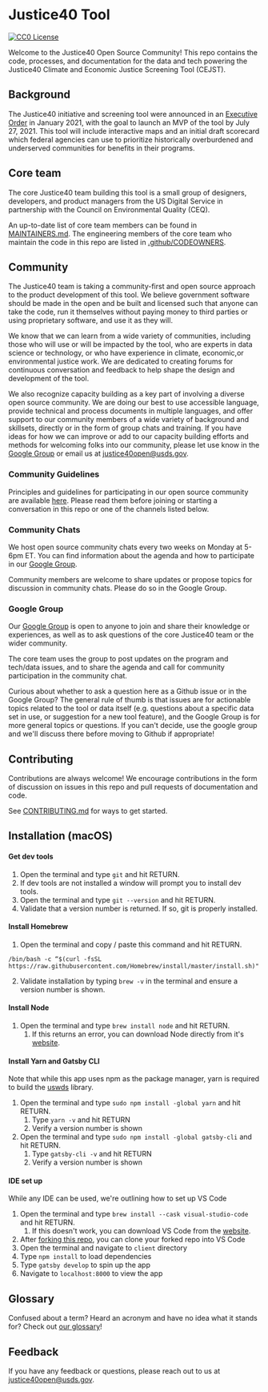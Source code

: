 
# Justice40 Tool
[![CC0 License](https://img.shields.io/badge/license-CCO--1.0-brightgreen)](https://github.com/usds/justice40-tool/blob/main/LICENSE)

Welcome to the Justice40 Open Source Community! This repo contains the code, processes, and documentation for the data and tech powering the Justice40 Climate and Economic Justice Screening Tool (CEJST).

## Background
The Justice40 initiative and screening tool were announced in an [Executive Order](https://www.whitehouse.gov/briefing-room/presidential-actions/2021/01/27/executive-order-on-tackling-the-climate-crisis-at-home-and-abroad/) in January 2021, with the goal to launch an MVP of the tool by July 27, 2021. This tool will include interactive maps and an initial draft scorecard which federal agencies can use to prioritize historically overburdened and underserved communities for benefits in their programs.

## Core team
The core Justice40 team building this tool is a small group of designers, developers, and product managers from the US Digital Service in partnership with the Council on Environmental Quality (CEQ). 

An up-to-date list of core team members can be found in [MAINTAINERS.md](MAINTAINERS.md). The engineering members of the core team who maintain the code in this repo are listed in [.github/CODEOWNERS](.github/CODEOWNERS).

## Community
The Justice40 team is taking a community-first and open source approach to the product development of this tool. We believe government software should be made in the open and be built and licensed such that anyone can take the code, run it themselves without paying money to third parties or using proprietary software, and use it as they will. 

We know that we can learn from a wide variety of communities, including those who will use or will be impacted by the tool, who are experts in data science or technology, or who have experience in climate, economic,or environmental justice work. We are dedicated to creating forums for continuous conversation and feedback to help shape the design and development of the tool. 

We also recognize capacity building as a key part of involving a diverse open source community. We are doing our best to use accessible language, provide technical and process documents in multiple languages, and offer support to our community members of a wide variety of background and skillsets, directly or in the form of group chats and training. If you have ideas for how we can improve or add to our capacity building efforts and methods for welcoming folks into our community, please let use know in the [Google Group](https://groups.google.com/u/4/g/justice40-open-source) or email us at justice40open@usds.gov.

### Community Guidelines
Principles and guidelines for participating in our open source community are available [here](COMMUNITY_GUIDELINES.md). Please read them before joining or starting a conversation in this repo or one of the channels listed below. 

### Community Chats
We host open source community chats every two weeks on Monday at 5-6pm ET. You can find information about the agenda and how to participate in our [Google Group](https://groups.google.com/u/4/g/justice40-open-source).

Community members are welcome to share updates or propose topics for discussion in community chats. Please do so in the Google Group.

### Google Group
Our [Google Group](https://groups.google.com/u/4/g/justice40-open-source) is open to anyone to join and share their knowledge or experiences, as well as to ask questions of the core Justice40 team or the wider community. 

The core team uses the group to post updates on the program and tech/data issues, and to share the agenda and call for community participation in the community chat.

Curious about whether to ask a question here as a Github issue or in the Google Group? The general rule of thumb is that issues are for actionable topics related to the tool or data itself (e.g. questions about a specific data set in use, or suggestion for a new tool feature), and the Google Group is for more general topics or questions. If you can't decide, use the google group and we'll discuss there before moving to Github if appropriate! 

## Contributing

Contributions are always welcome! We encourage contributions in the form of discussion on issues in this repo and pull requests of documentation and code. 

See [CONTRIBUTING.md](CONTRIBUTING.md) for ways to get started.

## Installation (macOS)

#### Get dev tools
1. Open the terminal and type `git` and hit RETURN.
2. If dev tools are not installed a window will prompt you to install dev tools. 
3. Open the terminal and type `git --version` and hit RETURN.
4. Validate that a version number is returned. If so, git is properly installed.

#### Install Homebrew
1. Open the terminal and copy / paste this command and hit RETURN.

`/bin/bash -c “$(curl -fsSL https://raw.githubusercontent.com/Homebrew/install/master/install.sh)"`

2. Validate installation by typing `brew -v` in the terminal and ensure a version number is shown.

#### Install Node
1. Open the terminal and type `brew install node` and hit RETURN. 
    1. If this returns an error, you can download Node directly from it's [website](https://nodejs.org/en/).

#### Install Yarn and Gatsby CLI
Note that while this app uses npm as the package manager, yarn is required to build the [uswds](https://github.com/uswds/uswds) library.

1.  Open the terminal and type `sudo npm install -global yarn` and hit RETURN.
    1. Type `yarn -v` and hit RETURN
    2. Verify a version number is shown
2. Open the terminal and type `sudo npm install -global gatsby-cli` and hit RETURN.
    1. Type `gatsby-cli -v` and hit RETURN
    2. Verify a version number is shown

#### IDE set up
While any IDE can be used, we're outlining how to set up VS Code

1. Open the terminal and type `brew install --cask visual-studio-code` and hit RETURN.
    1. If this doesn't work, you can download VS Code from the [website](https://code.visualstudio.com/).
2. After [forking this repo](https://github.com/usds/justice40-tool/blob/main/CONTRIBUTING.md#code-contributions), you can clone your forked repo into VS Code
3. Open the terminal and navigate to `client` directory
4. Type `npm install` to load dependencies
5. Type `gatsby develop` to spin up the app
6. Navigate to `localhost:8000` to view the app

## Glossary

Confused about a term? Heard an acronym and have no idea what it stands for? Check out [our glossary](docs/glossary.md)!

## Feedback

If you have any feedback or questions, please reach out to us at justice40open@usds.gov.
